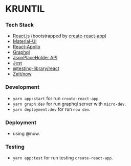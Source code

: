 # KRUNTIL 

### Tech Stack 
- [React.js](http://reactjs.org) (bootstrapped by [create-react-app](https://github.com/facebook/create-react-app))
- [Material-UI](https://material-ui.com)
- [React-Apollo](https://www.apollographql.com/docs/react/)
- [Graphql](https://graphql.org/)
- [JsonPlaceHolder API](https://jsonplaceholder.typicode.com)
- [Jest](http://jestjs.io/)
- [@testing-library/react](https://testing-library.com/docs/react-testing-library/intro)
- [Zeit/now](https://zeit.co/)

### Development
- `yarn app:start` for run `create-react-app`.
- `yarn graph:dev` for run graphql server with `micro-dev`.
- `yarn deployment:dev` for run `now dev`.

### Deployment
- using @now.

### Testing 
- `yarn app:test` for run testing `create-react-app`.
